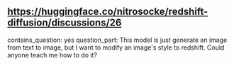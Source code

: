 ## https://huggingface.co/nitrosocke/redshift-diffusion/discussions/26

contains_question: yes
question_part: This model is just generate an image from text to image, but I want to modify an image's style to redshift. Could anyone teach me how to do it?